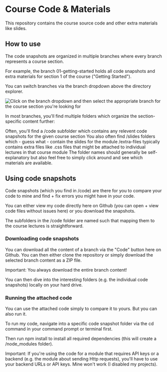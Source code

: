 # Course Code & Materials
This repository contains the course source code and other extra materials like slides.

## How to use
The code snapshots are organized in multiple branches where every branch represents a course section.

For example, the branch 01-getting-started holds all code snapshots and extra materials for section 1 of the course ("Getting Started").

You can switch branches via the branch dropdown above the directory explorer.

![Click on the branch dropdown and then select the appropriate branch for the course section you're looking for](./selecting-a-branch.jpg)

In most branches, you'll find multiple folders which organize the section-specific content further:

Often, you'll find a /code subfolder which contains any relevent code snapshots for the given course section
You also often find /slides folders which - guess what - contain the slides for the module
/extra-files typically contains extra files like .css files that might be attached to individual lectures in that course module
The folder names should generally be self-explanatory but also feel free to simply click around and see which materials are available.

## Using code snapshots
Code snapshots (which you find in /code) are there for you to compare your code to mine and find + fix errors you might have in your code.

You can either view my code directly here on Github (you can open + view code files without issues here) or you download the snapshots.

The subfolders in the /code folder are named such that mapping them to the course lectures is straightforward.

### Downloading code snapshots
You can download all the content of a branch via the "Code" button here on Github. You can then either clone the repository or simply download the selected branch content as a ZIP file.

Important: You always download the entire branch content!

You can then dive into the interesting folders (e.g. the individual code snapshots) locally on your hard drive.

### Running the attached code
You can use the attached code simply to compare it to yours. But you can also run it.

To run my code, navigate into a specific code snapshot folder via the cd command in your command prompt or terminal first.

Then run npm install to install all required dependencies (this will create a /node_modules folder).

Important: If you're using the code for a module that requires API keys or a backend (e.g. the module about sending Http requests), you'll have to use your backend URLs or API keys. Mine won't work (I disabled my projects).

